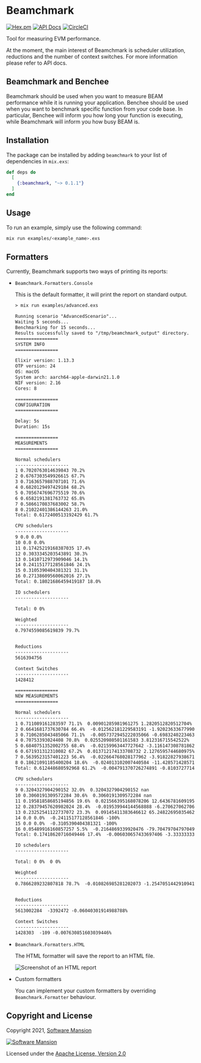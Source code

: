 # Beamchmark
[![Hex.pm](https://img.shields.io/hexpm/v/beamchmark.svg)](https://hex.pm/packages/beamchmark)
[![API Docs](https://img.shields.io/badge/api-docs-yellow.svg?style=flat)](https://hexdocs.pm/beamchmark)
[![CircleCI](https://circleci.com/gh/membraneframework/beamchmark.svg?style=svg)](https://circleci.com/gh/membraneframework/beamchmark)

Tool for measuring EVM performance.

At the moment, the main interest of Beamchmark is scheduler utilization, reductions and the number of context switches.
For more information please refer to API docs.

## Beamchmark and Benchee
Beamchmark should be used when you want to measure BEAM performance while it is running your application.
Benchee should be used when you want to benchmark specific function from your code base.
In particular, Benchee will inform you how long your function is executing, while Beamchmark will inform you
how busy BEAM is.

## Installation
The package can be installed by adding `beamchmark` to your list of dependencies in `mix.exs`:

```elixir
def deps do
  [
    {:beamchmark, "~> 0.1.1"}
  ]
end
```

## Usage
To run an example, simply use the following command: 

```bash
mix run examples/<example_name>.exs
```

## Formatters
Currently, Beamchmark supports two ways of printing its reports:
* `Beamchmark.Formatters.Console`

  This is the default formatter, it will print the report on standard output.

  ```txt
  > mix run examples/advanced.exs

  Running scenario "AdvancedScenario"...
  Waiting 5 seconds...
  Benchmarking for 15 seconds...
  Results successfully saved to "/tmp/beamchmark_output" directory.
  ================
  SYSTEM INFO
  ================

  Elixir version: 1.13.3
  OTP version: 24
  OS: macOS
  System arch: aarch64-apple-darwin21.1.0
  NIF version: 2.16
  Cores: 8

  ================
  CONFIGURATION
  ================

  Delay: 5s
  Duration: 15s

  ================
  MEASUREMENTS
  ================

  Normal schedulers
  --------------------
  1 0.7020763014639843 70.2%
  2 0.6767303549926615 67.7%
  3 0.7163657988707101 71.6%
  4 0.6820129497429184 68.2%
  5 0.7056747696775519 70.6%
  6 0.6582191381763732 65.8%
  7 0.5866170837683002 58.7%
  8 0.21022401386144263 21.0%
  Total: 0.6172400513192429 61.7%

  CPU schedulers
  --------------------
  9 0.0 0.0%
  10 0.0 0.0%
  11 0.17425219168387035 17.4%
  12 0.3033345203543891 30.3%
  13 0.1410712973909046 14.1%
  14 0.24115177128561846 24.1%
  15 0.3105390404381321 31.1%
  16 0.27138609560062016 27.1%
  Total: 0.18021686459419187 18.0%

  IO schedulers
  --------------------

  Total: 0 0%

  Weighted
  --------------------
  0.7974559085619839 79.7%


  Reductions
  --------------------
  5616394756

  Context Switches
  --------------------
  1428412

  ================
  NEW MEASUREMENTS
  ================

  Normal schedulers
  --------------------
  1 0.711089161283597 71.1%  0.00901285981961275 1.2820512820512704%
  2 0.6641681737630784 66.4%  -0.012562181229583191 -1.920236336779908%
  3 0.7106285043485066 71.1%  -0.0057372945222035066 -0.6983240223463696%
  4 0.70753393024408 70.8%  0.025520980501161583 3.812316715542522%
  5 0.6840751352002755 68.4%  -0.02159963447727642 -3.116147308781862%
  6 0.671931312310082 67.2%  0.013712174133708732 2.1276595744680975%
  7 0.5639523157401223 56.4%  -0.022664768028177962 -3.9182282793867103%
  8 0.18621091185400204 18.6%  -0.024013102007440584 -11.428571428571416%
  Total: 0.612448680592968 61.2%  -0.004791370726274891 -0.8103727714748743%

  CPU schedulers
  --------------------
  9 0.3204327904290152 32.0%  0.3204327904290152 nan
  10 0.3060191309572284 30.6%  0.3060191309572284 nan
  11 0.19581858685194856 19.6%  0.021566395168078206 12.643678160919563%
  12 0.28379457620982024 28.4%  -0.019539944144568888 -6.270627062706282%
  13 0.23252541122737072 23.3%  0.09145411383646612 65.24822695035462%
  14 0.0 0.0%  -0.24115177128561846 -100%
  15 0.0 0.0%  -0.3105390404381321 -100%
  16 0.05489916160857257 5.5%  -0.2164869339920476 -79.70479704797049%
  Total: 0.17418620716049446 17.4%  -0.006030657433697406 -3.333333333333343%

  IO schedulers
  --------------------

  Total: 0 0%  0 0%

  Weighted
  --------------------
  0.7866289232807818 78.7%  -0.010826985281202073 -1.2547051442910941%


  Reductions
  --------------------
  5613002284  -3392472 -0.06040301914988788%

  Context Switches
  --------------------
  1428303  -109 -0.007630851603039446%
  ```

* `Beamchmark.Formatters.HTML`

  The HTML formatter will save the report to an HTML file.
  
  ![Screenshot of an HTML report](https://user-images.githubusercontent.com/31112335/156745872-6a3724d8-7b8d-4d10-a5d0-5e8dd39197d8.png)

* Custom formatters

  You can implement your custom formatters by overriding `Beamchmark.Formatter` behaviour.

## Copyright and License
Copyright 2021, [Software Mansion](https://swmansion.com/?utm_source=git&utm_medium=readme&utm_campaign=beamchmark)

[![Software Mansion](https://logo.swmansion.com/logo?color=white&variant=desktop&width=200&tag=membrane-github)](https://swmansion.com/?utm_source=git&utm_medium=readme&utm_campaign=beamchmark)

Licensed under the [Apache License, Version 2.0](LICENSE)
